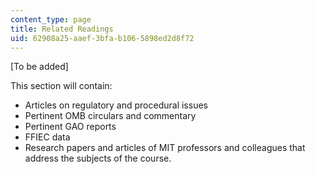 ```yaml
---
content_type: page
title: Related Readings
uid: 62908a25-aaef-3bfa-b106-5898ed2d8f72
---
```


 \[To be added\]

This section will contain:

*   Articles on regulatory and procedural issues
*   Pertinent OMB circulars and commentary
*   Pertinent GAO reports
*   FFIEC data
*   Research papers and articles of MIT professors and colleagues that address the subjects of the course.